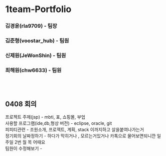# 1team-Portfolio
<h3>김경윤(rla9709) - 팀장</h3>
<h3>김준형(voostar_hub) - 팀원</h3>
<h3>신제원(JeWonShin) - 팀원</h3>
<h3>최해원(chw6633) - 팀원</h3>
<br><br>

<h2>0408 회의</h2>
프로젝트 주제(jsp) - mbti, 표, 쇼핑몰, 부업<br>
사용할 프로그램(ide,db,형상 버전) - eclipse, oracle, git <br>
피피티관련 - 조원소개, 프로젝트, 계획, stack 이까지하고 살을붙여나가는거 <br>
정기회의 날짜정하기 - 하다가 막히거나 , 모르는거있거나 카톡으로 물어보면되니깐 일주일 2번 월 목 어때요<br>
팀원이 수정해보기 - <br>
